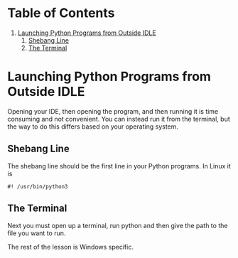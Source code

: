 
# Table of Contents

1.  [Launching Python Programs from Outside IDLE](#orgedccc46)
    1.  [Shebang Line](#org19f556b)
    2.  [The Terminal](#org7f44a64)



<a id="orgedccc46"></a>

# Launching Python Programs from Outside IDLE

Opening your IDE, then opening the program, and then running it is time consuming and not convenient. You can instead run it from the terminal, but the way to do this differs based on your operating system.


<a id="org19f556b"></a>

## Shebang Line

The shebang line should be the first line in your Python programs. In Linux it is

    #! /usr/bin/python3


<a id="org7f44a64"></a>

## The Terminal

Next you must open up a terminal, run python and then give the path to the file you want to run.

The rest of the lesson is Windows specific.

